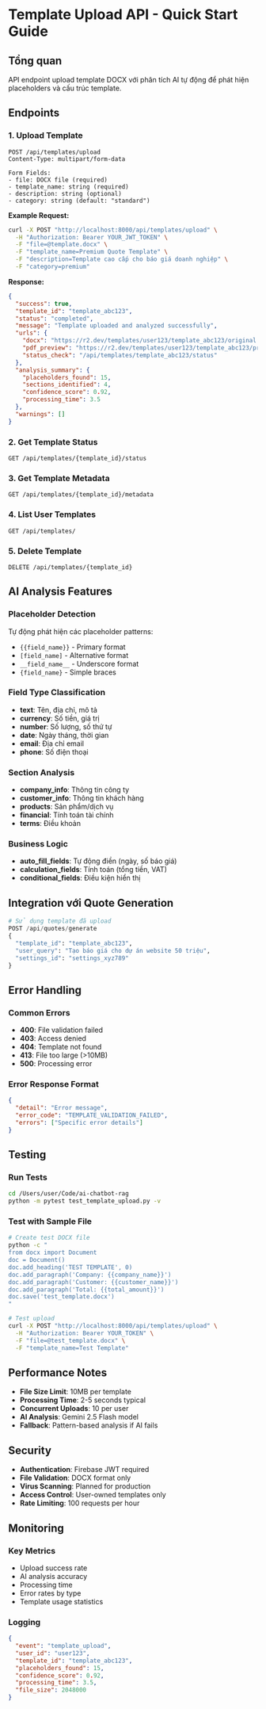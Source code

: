 # Template Upload API - Quick Start Guide

## Tổng quan
API endpoint upload template DOCX với phân tích AI tự động để phát hiện placeholders và cấu trúc template.

## Endpoints

### 1. Upload Template
```http
POST /api/templates/upload
Content-Type: multipart/form-data

Form Fields:
- file: DOCX file (required)
- template_name: string (required)
- description: string (optional)
- category: string (default: "standard")
```

**Example Request:**
```bash
curl -X POST "http://localhost:8000/api/templates/upload" \
  -H "Authorization: Bearer YOUR_JWT_TOKEN" \
  -F "file=@template.docx" \
  -F "template_name=Premium Quote Template" \
  -F "description=Template cao cấp cho báo giá doanh nghiệp" \
  -F "category=premium"
```

**Response:**
```json
{
  "success": true,
  "template_id": "template_abc123",
  "status": "completed",
  "message": "Template uploaded and analyzed successfully",
  "urls": {
    "docx": "https://r2.dev/templates/user123/template_abc123/original.docx",
    "pdf_preview": "https://r2.dev/templates/user123/template_abc123/preview.pdf",
    "status_check": "/api/templates/template_abc123/status"
  },
  "analysis_summary": {
    "placeholders_found": 15,
    "sections_identified": 4,
    "confidence_score": 0.92,
    "processing_time": 3.5
  },
  "warnings": []
}
```

### 2. Get Template Status
```http
GET /api/templates/{template_id}/status
```

### 3. Get Template Metadata
```http
GET /api/templates/{template_id}/metadata
```

### 4. List User Templates
```http
GET /api/templates/
```

### 5. Delete Template
```http
DELETE /api/templates/{template_id}
```

## AI Analysis Features

### Placeholder Detection
Tự động phát hiện các placeholder patterns:
- `{{field_name}}` - Primary format
- `[field_name]` - Alternative format
- `__field_name__` - Underscore format
- `{field_name}` - Simple braces

### Field Type Classification
- **text**: Tên, địa chỉ, mô tả
- **currency**: Số tiền, giá trị
- **number**: Số lượng, số thứ tự
- **date**: Ngày tháng, thời gian
- **email**: Địa chỉ email
- **phone**: Số điện thoại

### Section Analysis
- **company_info**: Thông tin công ty
- **customer_info**: Thông tin khách hàng
- **products**: Sản phẩm/dịch vụ
- **financial**: Tính toán tài chính
- **terms**: Điều khoản

### Business Logic
- **auto_fill_fields**: Tự động điền (ngày, số báo giá)
- **calculation_fields**: Tính toán (tổng tiền, VAT)
- **conditional_fields**: Điều kiện hiển thị

## Integration với Quote Generation

```python
# Sử dụng template đã upload
POST /api/quotes/generate
{
  "template_id": "template_abc123",
  "user_query": "Tạo báo giá cho dự án website 50 triệu",
  "settings_id": "settings_xyz789"
}
```

## Error Handling

### Common Errors
- **400**: File validation failed
- **403**: Access denied
- **404**: Template not found
- **413**: File too large (>10MB)
- **500**: Processing error

### Error Response Format
```json
{
  "detail": "Error message",
  "error_code": "TEMPLATE_VALIDATION_FAILED",
  "errors": ["Specific error details"]
}
```

## Testing

### Run Tests
```bash
cd /Users/user/Code/ai-chatbot-rag
python -m pytest test_template_upload.py -v
```

### Test with Sample File
```bash
# Create test DOCX file
python -c "
from docx import Document
doc = Document()
doc.add_heading('TEST TEMPLATE', 0)
doc.add_paragraph('Company: {{company_name}}')
doc.add_paragraph('Customer: {{customer_name}}')
doc.add_paragraph('Total: {{total_amount}}')
doc.save('test_template.docx')
"

# Test upload
curl -X POST "http://localhost:8000/api/templates/upload" \
  -H "Authorization: Bearer YOUR_TOKEN" \
  -F "file=@test_template.docx" \
  -F "template_name=Test Template"
```

## Performance Notes

- **File Size Limit**: 10MB per template
- **Processing Time**: 2-5 seconds typical
- **Concurrent Uploads**: 10 per user
- **AI Analysis**: Gemini 2.5 Flash model
- **Fallback**: Pattern-based analysis if AI fails

## Security

- **Authentication**: Firebase JWT required
- **File Validation**: DOCX format only
- **Virus Scanning**: Planned for production
- **Access Control**: User-owned templates only
- **Rate Limiting**: 100 requests per hour

## Monitoring

### Key Metrics
- Upload success rate
- AI analysis accuracy
- Processing time
- Error rates by type
- Template usage statistics

### Logging
```json
{
  "event": "template_upload",
  "user_id": "user123",
  "template_id": "template_abc123",
  "placeholders_found": 15,
  "confidence_score": 0.92,
  "processing_time": 3.5,
  "file_size": 2048000
}
```

